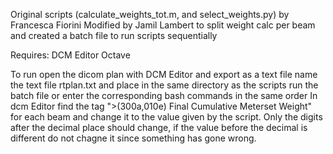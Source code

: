 Original scripts (calculate_weights_tot.m, and select_weights.py) by Francesca Fiorini
Modified by Jamil Lambert to split weight calc per beam and created a batch file to run scripts sequentially

Requires:
  DCM Editor
  Octave

To run open the dicom plan with DCM Editor and export as a text file
name the text file rtplan.txt and place in the same directory as the scripts
run the batch file or enter the corresponding bash commands in the same order
In dcm Editor find the tag ">(300a,010e) Final Cumulative Meterset Weight" for each beam and change it to the value given by the script.  Only the digits after the decimal place should change, if the value before the decimal is different do not chagne it since something has gone wrong.
